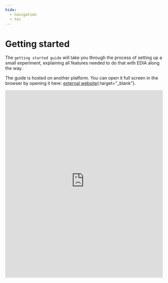 ```yaml
---
hide:
  - navigation
  - toc
---
```

# Getting started

The `getting started guide` will take you through the process of setting up a small experiment, explaining all features needed to do that with EDIA along the way.

The guide is hosted on another platform. You can open it full screen in the browser by opening it here: [external website](https://mind-body-emotion.notion.site/ebd/1cb03dd4773f801285edf12e8b6018bd){:target="_blank"}.
<iframe src="https://mind-body-emotion.notion.site/ebd/1cb03dd4773f801285edf12e8b6018bd" width="100%" height="600" frameborder="0" allowfullscreen />